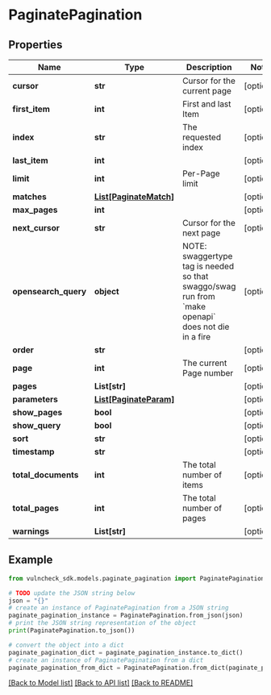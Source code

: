 # PaginatePagination


## Properties

Name | Type | Description | Notes
------------ | ------------- | ------------- | -------------
**cursor** | **str** | Cursor for the current page | [optional] 
**first_item** | **int** | First and last Item | [optional] 
**index** | **str** | The requested index | [optional] 
**last_item** | **int** |  | [optional] 
**limit** | **int** | Per-Page limit | [optional] 
**matches** | [**List[PaginateMatch]**](PaginateMatch.md) |  | [optional] 
**max_pages** | **int** |  | [optional] 
**next_cursor** | **str** | Cursor for the next page | [optional] 
**opensearch_query** | **object** | NOTE: swaggertype tag is needed so that swaggo/swag run from &#x60;make openapi&#x60; does not die in a fire | [optional] 
**order** | **str** |  | [optional] 
**page** | **int** | The current Page number | [optional] 
**pages** | **List[str]** |  | [optional] 
**parameters** | [**List[PaginateParam]**](PaginateParam.md) |  | [optional] 
**show_pages** | **bool** |  | [optional] 
**show_query** | **bool** |  | [optional] 
**sort** | **str** |  | [optional] 
**timestamp** | **str** |  | [optional] 
**total_documents** | **int** | The total number of items | [optional] 
**total_pages** | **int** | The total number of pages | [optional] 
**warnings** | **List[str]** |  | [optional] 

## Example

```python
from vulncheck_sdk.models.paginate_pagination import PaginatePagination

# TODO update the JSON string below
json = "{}"
# create an instance of PaginatePagination from a JSON string
paginate_pagination_instance = PaginatePagination.from_json(json)
# print the JSON string representation of the object
print(PaginatePagination.to_json())

# convert the object into a dict
paginate_pagination_dict = paginate_pagination_instance.to_dict()
# create an instance of PaginatePagination from a dict
paginate_pagination_from_dict = PaginatePagination.from_dict(paginate_pagination_dict)
```
[[Back to Model list]](../README.md#documentation-for-models) [[Back to API list]](../README.md#documentation-for-api-endpoints) [[Back to README]](../README.md)


